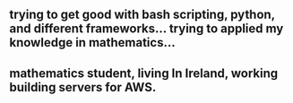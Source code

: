 ## trying to get good with bash scripting, python, and different frameworks... trying to applied my knowledge in mathematics...
## mathematics student, living In Ireland, working building servers for AWS.
 
<!--
**osiarap55/osiarap55** is a ✨ _special_ ✨ repository because its `README.md` (this file) appears on your GitHub profile.

Here are some ideas to get you started:

###- 🔭 I’m currently working on anything... looking for job but not much stress
###- 🌱 I’m currently learning programming, linux, configs...
- 👯 I’m looking to collaborate on ...
- 🤔 I’m looking for help with ...
- 💬 Ask me about ...
- 📫 How to reach me: ...
- 😄 Pronouns: ...
- ⚡ Fun fact: ...
-->
